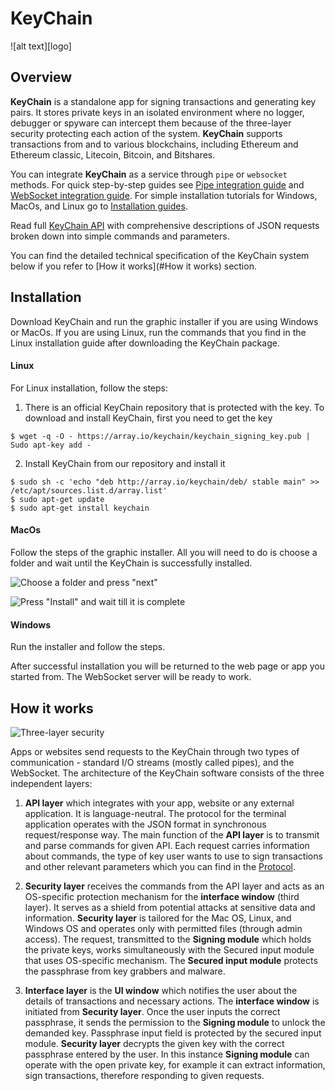 # KeyChain
![alt text][logo]

## Overview

**KeyChain** is a standalone app for signing transactions and generating key pairs. It stores private keys in an isolated environment where no logger, debugger or spyware can intercept them because of the three-layer security protecting each action of the system.
**KeyChain** supports transactions from and to various blockchains, including Ethereum and Ethereum classic, Litecoin, Bitcoin, and Bitshares. 

You can integrate **KeyChain** as a service through `pipe` or `websocket` methods. For quick step-by-step guides see [Pipe integration guide](https://github.com/arrayio/array-io-keychain/wiki/KeyChain-API) and [WebSocket integration guide](https://github.com/arrayio/array-io-keychain/wiki/KeyChain-API). For simple installation tutorials for Windows, MacOs, and Linux go to [Installation guides](https://github.com/arrayio/array-io-keychain/wiki/KeyChain-API). 

Read full [KeyChain API](https://github.com/arrayio/array-io-keychain/wiki/KeyChain-API) with comprehensive descriptions of JSON requests broken down into simple commands and parameters. 

You can find the detailed technical specification of the KeyChain system below if you refer to [How it works](#How it works) section. 

## Installation

Download KeyChain and run the graphic installer if you are using Windows or MacOs. If you are using Linux, run the commands that you find in the Linux installation guide after downloading the KeyChain package. 

#### Linux

For Linux installation, follow the steps:

1. There is an official KeyChain repository that is protected with the key. To download and install KeyChain, first you need to get the key
```
$ wget -q -O - https://array.io/keychain/keychain_signing_key.pub | Sudo apt-key add -
``` 
2. Install KeyChain from our repository and install it
```
$ sudo sh -c 'echo "deb http://array.io/keychain/deb/ stable main" >> /etc/apt/sources.list.d/array.list'
$ sudo apt-get update
$ sudo apt-get install keychain
``` 
#### MacOs
Follow the steps of the graphic installer. All you will need to do is choose a folder and wait until the KeyChain is successfully installed.

![Choose a folder and press "next"](https://github.com/arrayio/array-io-keychain/blob/master/img/%D0%A1%D0%BD%D0%B8%D0%BC%D0%BE%D0%BA%20%D1%8D%D0%BA%D1%80%D0%B0%D0%BD%D0%B0%202018-11-23%20%D0%B2%2014.24.25.png)

![Press "Install" and wait till it is complete](https://github.com/arrayio/array-io-keychain/blob/master/img/%D0%A1%D0%BD%D0%B8%D0%BC%D0%BE%D0%BA%20%D1%8D%D0%BA%D1%80%D0%B0%D0%BD%D0%B0%202018-11-23%20%D0%B2%2015.02.15.png)

#### Windows
Run the installer and follow the steps.

After successful installation you will be returned to the web page or app you started from. The WebSocket server will be ready to work.

## <a name="How it works"></a>How it works

![Three-layer security](https://github.com/arrayio/array-io-keychain/blob/master/img/Diagram%20Keychain%20fin%201.png)

Apps or websites send requests to the KeyChain through two types of communication - standard I/O streams (mostly called pipes), and the WebSocket. 
The architecture of the KeyChain software consists of the three independent layers:

1. **API layer** which integrates with your app, website or any external application. It is language-neutral. The protocol for the terminal application operates with the JSON format in synchronous request/response way. The main function of the **API layer** is to transmit and parse commands for given API. 
Each request carries information about commands, the type of key user wants to use to sign transactions and other relevant parameters which you can find in the [Protocol](https://github.com/arrayio/array-io-keychain/wiki/KeyChain-API). 

2. **Security layer** receives the commands from the API layer and acts as an OS-specific  protection mechanism for the **interface window** (third layer). It serves as a shield from potential attacks at sensitive data and information. **Security layer** is tailored for the Mac OS, Linux, and Windows OS and operates only with permitted files (through admin access). 
The request, transmitted to the **Signing module** which holds the private keys, works simultaneously with the Secured input module that uses OS-specific mechanism. The **Secured input module** protects the passphrase from key grabbers and malware.

3. **Interface layer** is the **UI window** which notifies the user about the details of transactions and necessary actions. The **interface window** is initiated from **Security layer**. Once the user inputs the correct passphrase, it sends the permission to the **Signing module** to unlock the demanded key. Passphrase input field is protected by the secured input module. **Security layer** decrypts the given key with the correct passphrase entered by the user.  In this instance **Signing module** can operate with the open private key, for example it can extract information, sign transactions, therefore responding to given requests.
